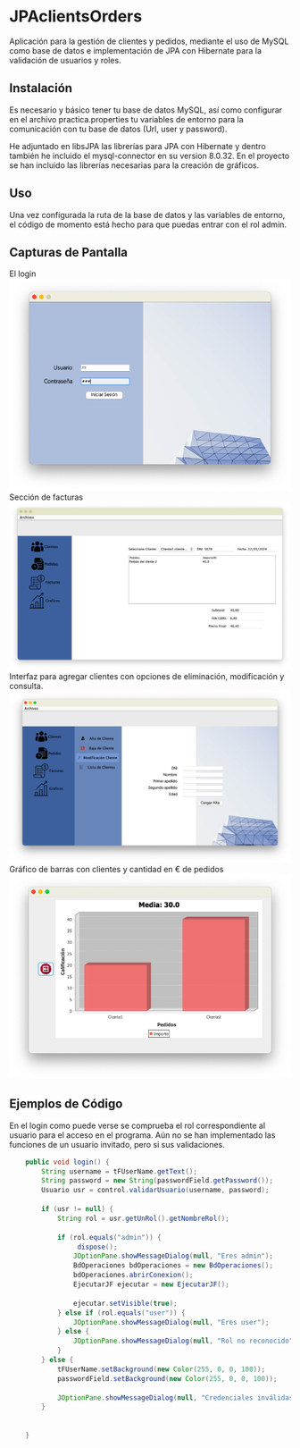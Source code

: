 # JPAclientsOrders

Aplicación para la gestión de clientes y pedidos, mediante el uso de MySQL como base de datos e implementación de JPA con Hibernate para la validación de usuarios y roles.

## Instalación

Es necesario y básico tener tu base de datos MySQL, así como configurar en el archivo practica.properties tu variables de entorno para la comunicación con tu base de datos (Url, user y password).


He adjuntado en libsJPA las librerías para JPA con Hibernate y dentro también he incluido el mysql-connector en su version 8.0.32.
En el proyecto se han incluido las librerías necesarias para la creación de gráficos.




## Uso

Una vez configurada la ruta de la base de datos y las variables de entorno, el código de momento está hecho para que puedas entrar con el rol admin.

## Capturas de Pantalla
El login
![Captura de Pantalla 1](/imagesREADME/login.png)
Sección de facturas
![Captura de Pantalla 2](/imagesREADME/Bills.png)
Interfaz para agregar clientes con opciones de eliminación, modificación y consulta.
![Captura de Pantalla 2](/imagesREADME/addClient.png)
Gráfico de barras con clientes y cantidad en € de pedidos 
![Captura de Pantalla 2](/imagesREADME/Graphs.png)

## Ejemplos de Código
En el login como puede verse se comprueba el rol correspondiente al usuario para el acceso en el programa. Aún no se han implementado las funciones de un usuario invitado, pero si sus validaciones.
```java
	public void login() {
	    String username = tFUserName.getText();
	    String password = new String(passwordField.getPassword());
	    Usuario usr = control.validarUsuario(username, password);

	    if (usr != null) {
	        String rol = usr.getUnRol().getNombreRol();

	        if (rol.equals("admin")) {
	        	 dispose(); 
	            JOptionPane.showMessageDialog(null, "Eres admin");
	            BdOperaciones bdOperaciones = new BdOperaciones();
	            bdOperaciones.abrirConexion();
	            EjecutarJF ejecutar = new EjecutarJF();
	            
	            ejecutar.setVisible(true);
	        } else if (rol.equals("user")) {
	            JOptionPane.showMessageDialog(null, "Eres user");
	        } else {
	            JOptionPane.showMessageDialog(null, "Rol no reconocido");
	        }
	    } else {
        	tFUserName.setBackground(new Color(255, 0, 0, 100));
        	passwordField.setBackground(new Color(255, 0, 0, 100));
        	
            JOptionPane.showMessageDialog(null, "Credenciales inválidas. Inténtalo de nuevo.");
	    }

		
	}
